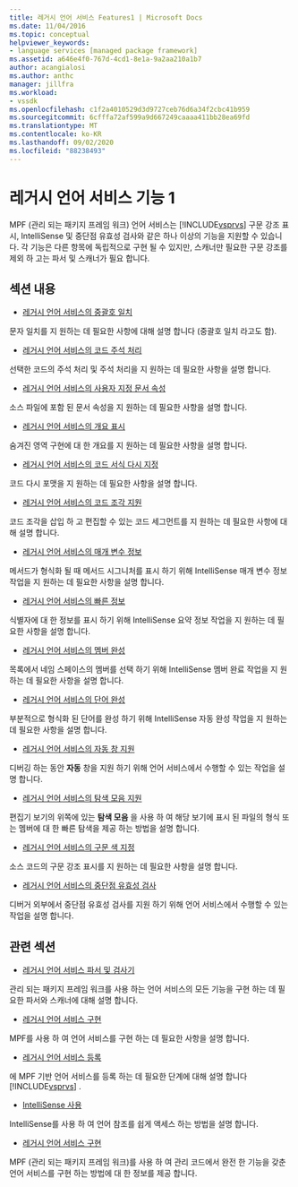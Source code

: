 ```yaml
---
title: 레거시 언어 서비스 Features1 | Microsoft Docs
ms.date: 11/04/2016
ms.topic: conceptual
helpviewer_keywords:
- language services [managed package framework]
ms.assetid: a646e4f0-767d-4cd1-8e1a-9a2aa210a1b7
author: acangialosi
ms.author: anthc
manager: jillfra
ms.workload:
- vssdk
ms.openlocfilehash: c1f2a4010529d3d9727ceb76d6a34f2cbc41b959
ms.sourcegitcommit: 6cfffa72af599a9d667249caaaa411bb28ea69fd
ms.translationtype: MT
ms.contentlocale: ko-KR
ms.lasthandoff: 09/02/2020
ms.locfileid: "88238493"
---
```

# <a name="legacy-language-service-features-1"></a>레거시 언어 서비스 기능 1
MPF (관리 되는 패키지 프레임 워크) 언어 서비스는 [!INCLUDE[vsprvs](../../code-quality/includes/vsprvs_md.md)] 구문 강조 표시, IntelliSense 및 중단점 유효성 검사와 같은 하나 이상의 기능을 지원할 수 있습니다. 각 기능은 다른 항목에 독립적으로 구현 될 수 있지만, 스캐너만 필요한 구문 강조를 제외 하 고는 파서 및 스캐너가 필요 합니다.

## <a name="in-this-section"></a>섹션 내용
- [레거시 언어 서비스의 중괄호 일치](../../extensibility/internals/brace-matching-in-a-legacy-language-service.md)

 문자 일치를 지 원하는 데 필요한 사항에 대해 설명 합니다 (중괄호 일치 라고도 함).

- [레거시 언어 서비스의 코드 주석 처리](../../extensibility/internals/commenting-code-in-a-legacy-language-service.md)

 선택한 코드의 주석 처리 및 주석 처리을 지 원하는 데 필요한 사항을 설명 합니다.

- [레거시 언어 서비스의 사용자 지정 문서 속성](../../extensibility/internals/custom-document-properties-in-a-legacy-language-service.md)

 소스 파일에 포함 된 문서 속성을 지 원하는 데 필요한 사항을 설명 합니다.

- [레거시 언어 서비스의 개요 표시](../../extensibility/internals/outlining-in-a-legacy-language-service.md)

 숨겨진 영역 구현에 대 한 개요를 지 원하는 데 필요한 사항을 설명 합니다.

- [레거시 언어 서비스의 코드 서식 다시 지정](../../extensibility/internals/reformatting-code-in-a-legacy-language-service.md)

 코드 다시 포맷을 지 원하는 데 필요한 사항을 설명 합니다.

- [레거시 언어 서비스의 코드 조각 지원](../../extensibility/internals/support-for-code-snippets-in-a-legacy-language-service.md)

 코드 조각을 삽입 하 고 편집할 수 있는 코드 세그먼트를 지 원하는 데 필요한 사항에 대해 설명 합니다.

- [레거시 언어 서비스의 매개 변수 정보](../../extensibility/internals/parameter-info-in-a-legacy-language-service2.md)

 메서드가 형식화 될 때 메서드 시그니처를 표시 하기 위해 IntelliSense 매개 변수 정보 작업을 지 원하는 데 필요한 사항을 설명 합니다.

- [레거시 언어 서비스의 빠른 정보](../../extensibility/internals/quick-info-in-a-legacy-language-service.md)

 식별자에 대 한 정보를 표시 하기 위해 IntelliSense 요약 정보 작업을 지 원하는 데 필요한 사항을 설명 합니다.

- [레거시 언어 서비스의 멤버 완성](../../extensibility/internals/member-completion-in-a-legacy-language-service.md)

 목록에서 네임 스페이스의 멤버를 선택 하기 위해 IntelliSense 멤버 완료 작업을 지 원하는 데 필요한 사항을 설명 합니다.

- [레거시 언어 서비스의 단어 완성](../../extensibility/internals/word-completion-in-a-legacy-language-service.md)

 부분적으로 형식화 된 단어를 완성 하기 위해 IntelliSense 자동 완성 작업을 지 원하는 데 필요한 사항을 설명 합니다.

- [레거시 언어 서비스의 자동 창 지원](../../extensibility/internals/support-for-the-autos-window-in-a-legacy-language-service.md)

 디버깅 하는 동안 **자동** 창을 지원 하기 위해 언어 서비스에서 수행할 수 있는 작업을 설명 합니다.

- [레거시 언어 서비스의 탐색 모음 지원](../../extensibility/internals/support-for-the-navigation-bar-in-a-legacy-language-service.md)

 편집기 보기의 위쪽에 있는 **탐색 모음** 을 사용 하 여 해당 보기에 표시 된 파일의 형식 또는 멤버에 대 한 빠른 탐색을 제공 하는 방법을 설명 합니다.

- [레거시 언어 서비스의 구문 색 지정](../../extensibility/internals/syntax-colorizing-in-a-legacy-language-service.md)

 소스 코드의 구문 강조 표시를 지 원하는 데 필요한 사항을 설명 합니다.

- [레거시 언어 서비스의 중단점 유효성 검사](../../extensibility/internals/validating-breakpoints-in-a-legacy-language-service.md)

 디버거 외부에서 중단점 유효성 검사를 지원 하기 위해 언어 서비스에서 수행할 수 있는 작업을 설명 합니다.

## <a name="related-sections"></a>관련 섹션
- [레거시 언어 서비스 파서 및 검사기](../../extensibility/internals/legacy-language-service-parser-and-scanner.md)

 관리 되는 패키지 프레임 워크를 사용 하는 언어 서비스의 모든 기능을 구현 하는 데 필요한 파서와 스캐너에 대해 설명 합니다.

- [레거시 언어 서비스 구현](../../extensibility/internals/implementing-a-legacy-language-service2.md)

 MPF를 사용 하 여 언어 서비스를 구현 하는 데 필요한 사항을 설명 합니다.

- [레거시 언어 서비스 등록](../../extensibility/internals/registering-a-legacy-language-service1.md)

 에 MPF 기반 언어 서비스를 등록 하는 데 필요한 단계에 대해 설명 합니다 [!INCLUDE[vsprvs](../../code-quality/includes/vsprvs_md.md)] .

- [IntelliSense 사용](../../ide/using-intellisense.md)

 IntelliSense를 사용 하 여 언어 참조를 쉽게 액세스 하는 방법을 설명 합니다.

- [레거시 언어 서비스 구현](../../extensibility/internals/implementing-a-legacy-language-service1.md)

 MPF (관리 되는 패키지 프레임 워크)를 사용 하 여 관리 코드에서 완전 한 기능을 갖춘 언어 서비스를 구현 하는 방법에 대 한 정보를 제공 합니다.
